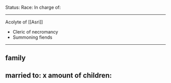 Status: 
Race:
In charge of:

---

Acolyte of [[Asri]]

- Cleric of necromancy
- Summoning fiends

---

## family

married to:
x amount of children:
- 